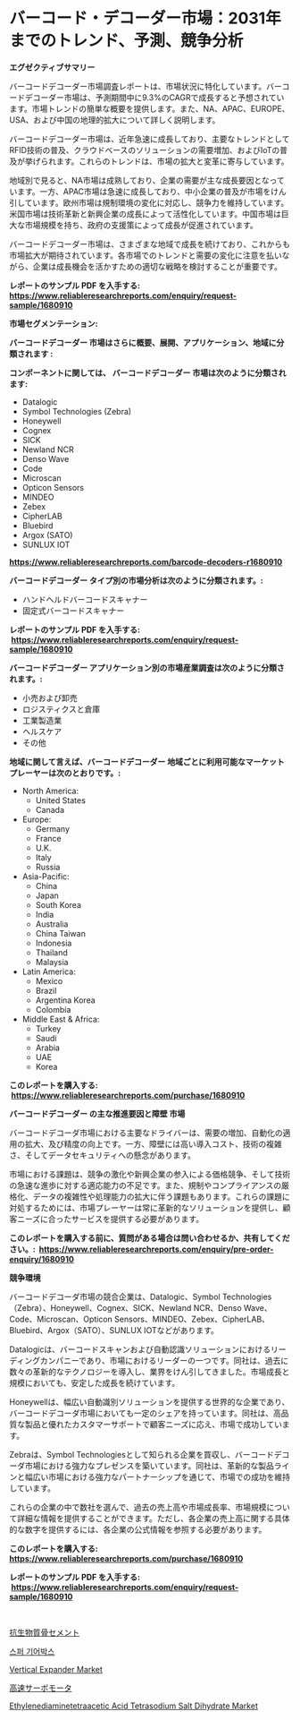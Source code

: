 <p><h1>バーコード・デコーダー市場：2031年までのトレンド、予測、競争分析</h1></p><p><strong>エグゼクティブサマリー</strong></p>
<p><p>バーコードデコーダー市場調査レポートは、市場状況に特化しています。バーコードデコーダー市場は、予測期間中に9.3%のCAGRで成長すると予想されています。市場トレンドの簡単な概要を提供します。また、NA、APAC、EUROPE、USA、および中国の地理的拡大について詳しく説明します。</p><p>バーコードデコーダー市場は、近年急速に成長しており、主要なトレンドとしてRFID技術の普及、クラウドベースのソリューションの需要増加、およびIoTの普及が挙げられます。これらのトレンドは、市場の拡大と変革に寄与しています。</p><p>地域別で見ると、NA市場は成熟しており、企業の需要が主な成長要因となっています。一方、APAC市場は急速に成長しており、中小企業の普及が市場をけん引しています。欧州市場は規制環境の変化に対応し、競争力を維持しています。米国市場は技術革新と新興企業の成長によって活性化しています。中国市場は巨大な市場規模を持ち、政府の支援策によって成長が促進されています。</p><p>バーコードデコーダー市場は、さまざまな地域で成長を続けており、これからも市場拡大が期待されています。各市場でのトレンドと需要の変化に注意を払いながら、企業は成長機会を活かすための適切な戦略を検討することが重要です。</p></p>
<p><strong>レポートのサンプル PDF を入手する: <a href="https://www.reliableresearchreports.com/enquiry/request-sample/1680910">https://www.reliableresearchreports.com/enquiry/request-sample/1680910</a></strong></p>
<p><strong>市場セグメンテーション:</strong></p>
<p><strong> バーコードデコーダー 市場はさらに概要、展開、アプリケーション、地域に分類されます :</strong></p>
<p><strong>コンポーネントに関しては、 バーコードデコーダー 市場は次のように分類されます: &nbsp;</strong></p>
<p><ul><li>Datalogic</li><li>Symbol Technologies (Zebra)</li><li>Honeywell</li><li>Cognex</li><li>SICK</li><li>Newland NCR</li><li>Denso Wave</li><li>Code</li><li>Microscan</li><li>Opticon Sensors</li><li>MINDEO</li><li>Zebex</li><li>CipherLAB</li><li>Bluebird</li><li>Argox (SATO)</li><li>SUNLUX IOT</li></ul></p>
<p><strong><a href="https://www.reliableresearchreports.com/barcode-decoders-r1680910">https://www.reliableresearchreports.com/barcode-decoders-r1680910</a></strong></p>
<p><strong> バーコードデコーダー タイプ別の市場分析は次のように分類されます。:</strong></p>
<p><ul><li>ハンドヘルドバーコードスキャナー</li><li>固定式バーコードスキャナー</li></ul></p>
<p><strong>レポートのサンプル PDF を入手する: &nbsp;<a href="https://www.reliableresearchreports.com/enquiry/request-sample/1680910">https://www.reliableresearchreports.com/enquiry/request-sample/1680910</a></strong></p>
<p><strong> バーコードデコーダー アプリケーション別の市場産業調査は次のように分類されます。:</strong></p>
<p><ul><li>小売および卸売</li><li>ロジスティクスと倉庫</li><li>工業製造業</li><li>ヘルスケア</li><li>その他</li></ul></p>
<p><strong>地域に関して言えば、バーコードデコーダー 地域ごとに利用可能なマーケットプレーヤーは次のとおりです。:</strong></p>
<p><ul>
    <li>
        North America:
        <ul>
            <li>United States</li>
            <li>Canada</li>
        </ul>
    </li>
    <li>
        Europe:
        <ul>
            <li>Germany</li>
            <li>France</li>
            <li>U.K.</li>
            <li>Italy</li>
            <li>Russia</li>
        </ul>
    </li>
    <li>
        Asia-Pacific:
        <ul>
            <li>China</li>
            <li>Japan</li>
            <li>South Korea</li>
            <li>India</li>
            <li>Australia</li>
            <li>China Taiwan</li>
            <li>Indonesia</li>
            <li>Thailand</li>
            <li>Malaysia</li>
        </ul>
    </li>
    <li>
        Latin America:
        <ul>
            <li>Mexico</li>
            <li>Brazil</li>
            <li>Argentina Korea</li>
            <li>Colombia</li>
        </ul>
    </li>
    <li>
        Middle East & Africa:
        <ul>
            <li>Turkey</li>
            <li>Saudi</li>
            <li>Arabia</li>
            <li>UAE</li>
            <li>Korea</li>
        </ul>
    </li>
    </ul></p>
<p><strong>このレポートを購入する: &nbsp;<a href="https://www.reliableresearchreports.com/purchase/1680910">https://www.reliableresearchreports.com/purchase/1680910</a></strong></p>
<p><strong>バーコードデコーダー の主な推進要因と障壁 市場</strong></p>
<p><p>バーコードデコーダ市場における主要なドライバーは、需要の増加、自動化の適用の拡大、及び精度の向上です。一方、障壁には高い導入コスト、技術の複雑さ、そしてデータセキュリティへの懸念があります。</p><p>市場における課題は、競争の激化や新興企業の参入による価格競争、そして技術の急速な進歩に対する適応能力の不足です。また、規制やコンプライアンスの厳格化、データの複雑性や処理能力の拡大に伴う課題もあります。これらの課題に対処するためには、市場プレーヤーは常に革新的なソリューションを提供し、顧客ニーズに合ったサービスを提供する必要があります。</p></p>
<p><strong>このレポートを購入する前に、質問がある場合は問い合わせるか、共有してください。:&nbsp; <a href="https://www.reliableresearchreports.com/enquiry/pre-order-enquiry/1680910">https://www.reliableresearchreports.com/enquiry/pre-order-enquiry/1680910</a></strong></p>
<p><strong>競争環境</strong></p>
<p><p>バーコードデコーダ市場の競合企業は、Datalogic、Symbol Technologies（Zebra）、Honeywell、Cognex、SICK、Newland NCR、Denso Wave、Code、Microscan、Opticon Sensors、MINDEO、Zebex、CipherLAB、Bluebird、Argox（SATO）、SUNLUX IOTなどがあります。 </p><p>Datalogicは、バーコードスキャンおよび自動認識ソリューションにおけるリーディングカンパニーであり、市場におけるリーダーの一つです。同社は、過去に数々の革新的なテクノロジーを導入し、業界をけん引してきました。市場成長と規模においても、安定した成長を続けています。</p><p>Honeywellは、幅広い自動識別ソリューションを提供する世界的な企業であり、バーコードデコーダ市場においても一定のシェアを持っています。同社は、高品質な製品と優れたカスタマーサポートで顧客ニーズに応え、市場で成功しています。</p><p>Zebraは、Symbol Technologiesとして知られる企業を買収し、バーコードデコーダ市場における強力なプレゼンスを築いています。同社は、革新的な製品ラインと幅広い市場における強力なパートナーシップを通じて、市場での成功を維持しています。</p><p>これらの企業の中で数社を選んで、過去の売上高や市場成長率、市場規模について詳細な情報を提供することができます。ただし、各企業の売上高に関する具体的な数字を提供するには、各企業の公式情報を参照する必要があります。</p></p>
<p><strong>このレポートを購入する: &nbsp; <a href="https://www.reliableresearchreports.com/purchase/1680910">https://www.reliableresearchreports.com/purchase/1680910</a></strong></p>
<p><strong>レポートのサンプル PDF を入手する: &nbsp;<a href="https://www.reliableresearchreports.com/enquiry/request-sample/1680910">https://www.reliableresearchreports.com/enquiry/request-sample/1680910</a></strong><strong></strong></p>
<p>&nbsp;</p>
<p><p><a href="https://github.com/cbigkbh02719/Market-Research-Report-List-1/blob/main/334781133012.md">抗生物質骨セメント</a></p><p><a href="https://github.com/vsr06p4p49/Market-Research-Report-List-1/blob/main/379690630263.md">스퍼 기어박스</a></p><p><a href="https://view.publitas.com/reportprime-1/vertical-expander-market-size-market-outlook-and-market-forecast-2024-to-2031/">Vertical Expander Market</a></p><p><a href="https://medium.com/@elishelacruz56456/%E3%83%8F%E3%82%A4%E3%82%B9%E3%83%94%E3%83%BC%E3%83%89%E3%82%B5%E3%83%BC%E3%83%9C%E3%83%A2%E3%83%BC%E3%82%BF%E3%83%BC%E5%B8%82%E5%A0%B4%E3%81%AF-%E5%B8%82%E5%A0%B4%E3%82%B7%E3%82%A7%E3%82%A2-%E3%82%B5%E3%82%A4%E3%82%BA-%E3%81%8A%E3%82%88%E3%81%B32031%E5%B9%B4%E3%81%BE%E3%81%A7%E3%81%AE%E4%BA%88%E6%B8%AC%E3%81%AB%E7%84%A6%E7%82%B9%E3%82%92%E5%BD%93%E3%81%A6%E3%81%A6%E3%81%84%E3%81%BE%E3%81%99-56ece899bcd3">高速サーボモータ</a></p><p><a href="https://issuu.com/reportprime-2/docs/ethylenediaminetetraacetic-acid-tetrasodium-salt-d">Ethylenediaminetetraacetic Acid Tetrasodium Salt Dihydrate Market</a></p></p>